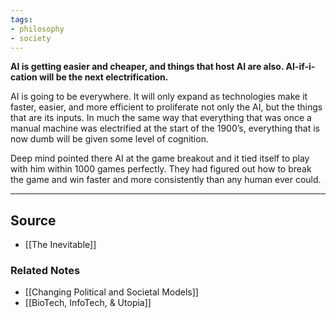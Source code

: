 ```yaml
---
tags:
- philosophy
- society
---
```

**AI is getting easier and cheaper, and things that host AI are also. AI-if-i-cation will be the next electrification.**

AI is going to be everywhere. It will only expand as technologies make it faster, easier, and more efficient to proliferate not only the AI, but the things that are its inputs. In much the same way that everything that was once a manual machine was electrified at the start of the 1900’s, everything that is now dumb will be given some level of cognition. 

Deep mind pointed there AI at the game breakout and it tied itself to play with him within 1000 games perfectly. They had figured out how to break the game and win faster and more consistently than any human ever could.

---

## Source
- [[The Inevitable]]

### Related Notes
- [[Changing Political and Societal Models]] 
- [[BioTech, InfoTech, & Utopia]]